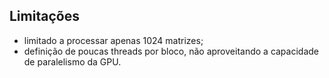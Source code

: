 ## Limitações

- limitado a processar apenas 1024 matrizes;
- definição de poucas threads por bloco, não aproveitando a capacidade de paralelismo da GPU.
